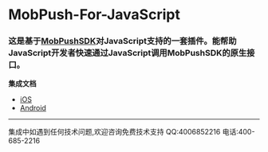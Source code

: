 # MobPush-For-JavaScript
### 这是基于[MobPushSDK](http://mobpush.mob.com/)对JavaScript支持的一套插件。能帮助JavaScript开发者快速通过JavaScript调用MobPushSDK的原生接口。

**集成文档**

- [iOS](http://wiki.mob.com/sharesdk-ios-for-javascript/)
- [Android](http://wiki.mob.com/js%E5%BF%AB%E9%80%9F%E9%9B%86%E6%88%90%E6%8C%87%E5%8D%97/)

- - - - - -
集成中如遇到任何技术问题,欢迎咨询免费技术支持 QQ:4006852216 电话:400-685-2216


